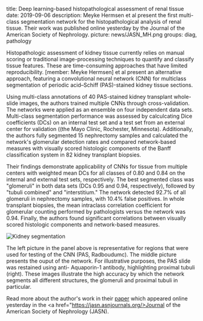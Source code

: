 title: Deep learning-based histopathological assessment of renal tissue
date: 2019-09-06
description: Meyke Hermsen et al present the first multi-class segmentation network for the histopathological analysis of renal tissue. Their work was published online yesterday by the Journal of the American Society of Nephrology.
picture: news/JASN_MH.png
groups: diag, pathology

Histopathologic assessment of kidney tissue currently relies on manual scoring or traditional image-processing techniques to
quantify and classify tissue features. These are time-consuming approaches that have limited reproducibility. [member: Meyke Hermsen] et al present an alternative approach, featuring a convolutional neural network (CNN) for multiclass segmentation of periodic acid–Schiff (PAS)-stained kidney tissue sections.

Using multi-class annotations of 40 PAS-stained kidney transplant whole-slide images, the authors trained multiple CNNs through cross-validation. The networks were applied as an ensemble on four independent data sets. Multi-class segmentation performance was assessed by calculcating Dice coefficients (DCs) on an internal test set and a test set from an external center for validation ((the Mayo Clinic, Rochester, Minnesota). Additionally, the authors fully segmented 15 nephrectomy samples and calculated the network's glomerular detection rates and compared network-based measures with visually scored histologic components of the Banff classification system in 82 kidney transplant biopsies.

Their findings demonstrate applicability of CNNs for tissue from multiple centers with weighted mean DCs for all classes of 0.80 and 0.84 on the internal and external test sets, respectively. The best segmented class was "glomeruli" in both data sets (DCs 0.95 and 0.94, respectively), followed by "tubuli combined" and "interstitium." The network detected 92.7% of all glomeruli in nephrectomy samples, with 10.4% false positives. In whole transplant biopsies, the mean intraclass correlation coefficient for glomerular counting performed by pathologists versus the network was 0.94. Finally, the authors found significant correlations between visually scored histologic components and network-based measures.

![Kidney segmentation]({static}/images/news/JASN_big.png)

The left picture in the panel above is representative for regions that were used for testing of the CNN (PAS, Radboudumc). The middle picture presents the ouput of the network. For illustrative purposes, the PAS slide was restained using anti-
Aquaporin-1 antibody, highlighting proximal tubuli (right). These images illustrate the high accuracy by which the network segments all different structures, the glomeruli and proximal tubuli in particular.

Read more about the author's work in their <a href="https://jasn.asnjournals.org/content/early/2019/09/05/ASN.2019020144">paper</a> which appeared online yesterday in the <a href="https://jasn.asnjournals.org/>Journal of the American Society of Nephrology (JASN)</a>.
